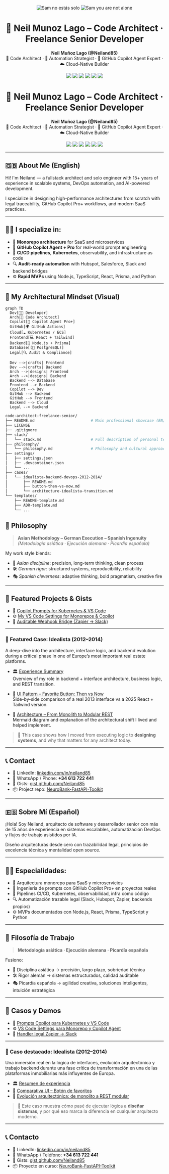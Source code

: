 <p align="center">
  <img src="https://img.shields.io/badge/SAM-NO_ESTÁS_SOLO-ff0000?style=for-the-badge&logo=heart&logoColor=white" alt="Sam no estás solo" />
  <img src="https://img.shields.io/badge/SAM-YOU_ARE_NOT_ALONE-000000?style=for-the-badge&logo=github&logoColor=white" alt="Sam you are not alone" />
</p>

<h1 align="center">🧠 Neil Munoz Lago – Code Architect · Freelance Senior Developer</h1>

<p align="center">
  <strong>Neil Muñoz Lago (@Neiland85)</strong><br>
  🧠 Code Architect · 🔁 Automation Strategist · 🤖 GitHub Copilot Agent Expert · ☁️ Cloud-Native Builder
</p>

<p align="center">
  <img src="https://img.shields.io/badge/GitHub_Copilot-Pro%2B-blue?logo=github" />
  <img src="https://img.shields.io/badge/Node.js-18.x-green?logo=node.js" />
  <img src="https://img.shields.io/badge/Kubernetes-1.27-blue?logo=kubernetes" />
  <img src="https://img.shields.io/badge/TypeScript-Strict-blue?logo=typescript" />
  <img src="https://img.shields.io/badge/DevOps-Automation-orange?logo=githubactions" />
  <img src="https://img.shields.io/badge/Monorepo-Enabled-success" />
</p>

<h1 align="center">🧠 Neil Munoz Lago – Code Architect · Freelance Senior Developer</h1>

<p align="center">
  <strong>Neil Muñoz Lago (@Neiland85)</strong><br>
  🧠 Code Architect · 🔁 Automation Strategist · 🤖 GitHub Copilot Agent Expert · ☁️ Cloud-Native Builder
</p>

<p align="center">
  <img src="https://img.shields.io/badge/GitHub_Copilot-Pro%2B-blue?logo=github" />
  <img src="https://img.shields.io/badge/Node.js-18.x-green?logo=node.js" />
  <img src="https://img.shields.io/badge/Kubernetes-1.27-blue?logo=kubernetes" />
  <img src="https://img.shields.io/badge/TypeScript-Strict-blue?logo=typescript" />
  <img src="https://img.shields.io/badge/DevOps-Automation-orange?logo=githubactions" />
  <img src="https://img.shields.io/badge/Monorepo-Enabled-success" />
</p>

---

## 🇬🇧 About Me (English)

Hi! I'm Neiland — a fullstack architect and solo engineer with 15+ years of experience in scalable systems, DevOps automation, and AI-powered development.

I specialize in designing high-performance architectures from scratch with legal traceability, GitHub Copilot Pro+ workflows, and modern SaaS practices.

---

## 👨‍💻 I specialize in:

- 🧱 **Monorepo architecture** for SaaS and microservices
- 🤖 **GitHub Copilot Agent + Pro** for real-world prompt engineering
- 🚢 **CI/CD pipelines**, **Kubernetes**, observability, and infrastructure as code
- 🔍 **Audit-ready automation** with Hubspot, Salesforce, Slack and backend bridges
- ⚙️ **Rapid MVPs** using Node.js, TypeScript, React, Prisma, and Python

---

## 🧠 My Architectural Mindset (Visual)

```mermaid
graph TD
  Dev[👨‍💻 Developer]
  Arch[🧱 Code Architect]
  Copilot[🤖 Copilot Agent Pro+]
  GitHub[🌍 GitHub Actions]
  Cloud[☁️ Kubernetes / ECS]
  Frontend[💻 React + Tailwind]
  Backend[🧪 Node.js + Prisma]
  Database[(🧾 PostgreSQL)]
  Legal[🔍 Audit & Compliance]

  Dev -->|crafts| Frontend
  Dev -->|crafts| Backend
  Arch -->|designs| Frontend
  Arch -->|designs| Backend
  Backend --> Database
  Frontend --> Backend
  Copilot --> Dev
  GitHub --> Backend
  GitHub --> Frontend
  Backend --> Cloud
  Legal --> Backend
```
```bash
code-architect-freelance-senior/
├── README.md                         # Main professional showcase (EN/ES)
├── LICENSE
├── .gitignore
├── stack/
│   └── stack.md                      # Full description of personal tech stack
├── philosophy/
│   └── philosophy.md                 # Philosophy and cultural approach
├── settings/
│   ├── settings.json
│   ├── .devcontainer.json
│   └── ...
├── cases/
│   └── idealista-backend-devops-2012-2014/
│       ├── README.md
│       ├── button-then-vs-now.md
│       └── architecture-idealista-transition.md
└── templates/
    ├── README-template.md
    ├── ADR-template.md
    └── ...
```

## 🧬 Philosophy

> **Asian Methodology – German Execution – Spanish Ingenuity**  
> _(Metodología asiática · Ejecución alemana · Picardía española)_

My work style blends:

- 🧘 *Asian discipline*: precision, long-term thinking, clean process  
- 🛠 *German rigor*: structured systems, reproducibility, reliability  
- 🎭 *Spanish cleverness*: adaptive thinking, bold pragmatism, creative fire

---

## 📂 Featured Projects & Gists

- 🧠 [Copilot Prompts for Kubernetes & VS Code](https://gist.github.com/Neiland85/2bd47ad2e4c962a0e61a4cb6e1073ed5)  
- ⚙️ [My VS Code Settings for Monorepos & Copilot](https://gist.github.com/Neiland85/8c87abae66c70fe43d08bf3006bdd541)  
- 🔁 [Auditable Webhook Bridge (Zapier → Slack)](https://gist.github.com/Neiland85/ea03236ecdfc5636e9706421b85e224b)

---

### 📂 Featured Case: **Idealista (2012–2014)**

A deep-dive into the architecture, interface logic, and backend evolution during a critical phase in one of Europe’s most important real estate platforms.

- 🏛️ [Experience Summary](https://github.com/Neiland85/Neiland85/blob/main/cases/idealista-backend-devops-2012-2014/README.md)  
  Overview of my role in backend + interface architecture, business logic, and REST transition.

- 🔘 [UI Pattern – Favorite Button: Then vs Now](https://github.com/Neiland85/Neiland85/blob/main/cases/idealista-backend-devops-2012-2014/button-then-vs-now.md)  
  Side-by-side comparison of a real 2013 interface vs a 2025 React + Tailwind version.

- 🧱 [Architecture – From Monolith to Modular REST](https://github.com/Neiland85/Neiland85/blob/main/cases/idealista-backend-devops-2012-2014/architecture-idealista-transition.md)  
  Mermaid diagram and explanation of the architectural shift I lived and helped implement.

> 🧠 This case shows how I moved from executing logic to **designing systems**, and why that matters for any architect today.

---

## 📞 Contact

- 📧 LinkedIn: [linkedin.com/in/neiland85](https://linkedin.com/in/neiland85)  
- 📱 WhatsApp / Phone: **+34 613 722 441**  
- 🧪 Gists: [gist.github.com/Neiland85](https://gist.github.com/Neiland85)  
- 📦 Project repo: [NeuroBank-FastAPI-Toolkit](https://github.com/Neiland85/NeuroBank-FastAPI-Toolkit)


---

## 🇪🇸 Sobre Mí (Español)

¡Hola! Soy Neiland, arquitecto de software y desarrollador senior con más de 15 años de experiencia en sistemas escalables, automatización DevOps y flujos de trabajo asistidos por IA.

Diseño arquitecturas desde cero con trazabilidad legal, principios de excelencia técnica y mentalidad open source.

---

## 👨‍💻 Especialidades:

- 🧱 Arquitectura monorepo para SaaS y microservicios
- 🤖 Ingeniería de prompts con GitHub Copilot Pro+ en proyectos reales
- 🚢 Pipelines CI/CD, Kubernetes, observabilidad, infra como código
- 🔍 Automatización trazable legal (Slack, Hubspot, Zapier, backends propios)
- ⚙️ MVPs documentados con Node.js, React, Prisma, TypeScript y Python

---

## 🧬 Filosofía de Trabajo

> **Metodología asiática · Ejecución alemana · Picardía española**

Fusiono:

- 🧘 Disciplina asiática → precisión, largo plazo, sobriedad técnica  
- 🛠 Rigor alemán → sistemas estructurados, calidad auditable  
- 🎭 Picardía española → agilidad creativa, soluciones inteligentes, intuición estratégica

---

## 📂 Casos y Demos

- 🧠 [Prompts Copilot para Kubernetes y VS Code](https://gist.github.com/Neiland85/2bd47ad2e4c962a0e61a4cb6e1073ed5)  
- ⚙️ [VS Code Settings para Monorepo y Copilot Agent](https://gist.github.com/Neiland85/8c87abae66c70fe43d08bf3006bdd541)  
- 🔁 [Handler legal Zapier → Slack](https://gist.github.com/Neiland85/ea03236ecdfc5636e9706421b85e224b)

---

### 📂 Caso destacado: **Idealista (2012–2014)**

Una inmersión real en la lógica de interfaces, evolución arquitectónica y trabajo backend durante una fase crítica de transformación en una de las plataformas inmobiliarias más influyentes de Europa.

- 🏛️ [Resumen de experiencia](https://github.com/Neiland85/Neiland85/blob/main/cases/idealista-backend-devops-2012-2014/README.md)  
- 🔘 [Comparativa UI – Botón de favoritos](https://github.com/Neiland85/Neiland85/blob/main/cases/idealista-backend-devops-2012-2014/button-then-vs-now.md)  
- 🧱 [Evolución arquitectónica: de monolito a REST modular](https://github.com/Neiland85/Neiland85/blob/main/cases/idealista-backend-devops-2012-2014/architecture-idealista-transition.md)

> 🧠 Este caso muestra cómo pasé de ejecutar lógica a **diseñar sistemas**, y por qué eso marca la diferencia en cualquier arquitecto moderno.

---

## 📞 Contacto

- 📧 LinkedIn: [linkedin.com/in/neiland85](https://linkedin.com/in/neiland85)  
- 📱 WhatsApp / Teléfono: **+34 613 722 441**  
- 🧪 Gists: [gist.github.com/Neiland85](https://gist.github.com/Neiland85)  
- 📦 Proyecto en curso: [NeuroBank-FastAPI-Toolkit](https://github.com/Neiland85/NeuroBank-FastAPI-Toolkit)
